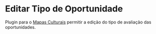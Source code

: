 # Editar Tipo de Oportunidade
Plugin para o [Mapas Culturais](https://github.com/mapasculturais/mapasculturais) permitir a edição do tipo de avaliação das oportunidades.
